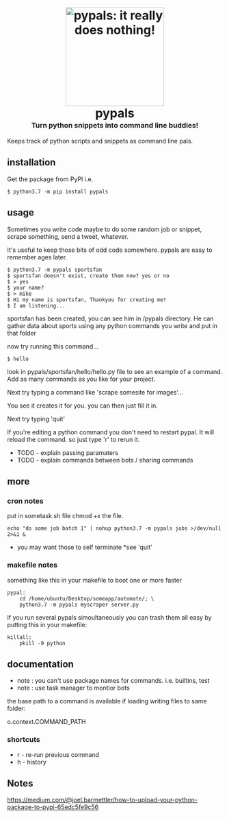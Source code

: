 <h1 align="center">
    <img src="https://encrypted-tbn0.gstatic.com/images?q=tbn%3AANd9GcTe1LJtuvY4cuG7yN2ib3IYmFRU7nayGL3cDYSS8ckTrykpnRgJ&usqp=CAU"
    style="background-color:rgba(0,0,0,0);" height=230 alt="pypals: it really does nothing!">
    <br>
    pypals
    <br>
    <sup><sub><sup>Turn python snippets into command line buddies!</sup></sub></sup>
    <br>
</h1>

Keeps track of python scripts and snippets as command line pals.

## installation
Get the package from PyPI i.e.

	$ python3.7 -m pip install pypals

## usage
Sometimes you write code maybe to do some random job or snippet, scrape something, send a tweet, whatever.

It's useful to keep those bits of odd code somewhere. pypals are easy to remember ages later.

	$ python3.7 -m pypals sportsfan
	$ sportsfan doesn't exist, create them now? yes or no
	$ > yes
	$ your name?
	$ > mike
	$ Hi my name is sportsfan, Thankyou for creating me!
	$ I am listening...

sportsfan has been created, you can see him in /pypals directory. He can gather data about sports using any python commands you write and put in that folder

now try running this command...

	$ hello

look in pypals/sportsfan/hello/hello.py file to see an example of a command. Add as many commands as you like for your project.

Next try typing a command like 'scrape somesite for images'...

You see it creates it for you. you can then just fill it in.

Next try typing 'quit'

If you're editing a python command you don't need to restart pypal. It will reload the command. so just type 'r' to rerun it.

- TODO - explain passing paramaters
- TODO - explain commands between bots / sharing commands


## more
###  cron notes
put in sometask.sh file chmod +x the file.

	echo "do some job batch 1" | nohup python3.7 -m pypals jobs >/dev/null 2>&1 &

- you may want those to self terminate *see 'quit'

### makefile notes
something like this in your makefile to boot one or more faster

```
pypal:
	cd /home/ubuntu/Desktop/someapp/automate/; \
	python3.7 -m pypals myscraper server.py
```

If you run several pypals simoultaneously you can trash them all easy by putting this in your makefile:

```
killall:
	pkill -9 python
```

## documentation
- note : you can't use package names for commands. i.e. builtins, test
- note : use task manager to montior bots

the base path to a command is available if loading writing files to same folder:

o.context.COMMAND_PATH


### shortcuts 
- r - re-run previous command
- h - history

## Notes
https://medium.com/@joel.barmettler/how-to-upload-your-python-package-to-pypi-65edc5fe9c56